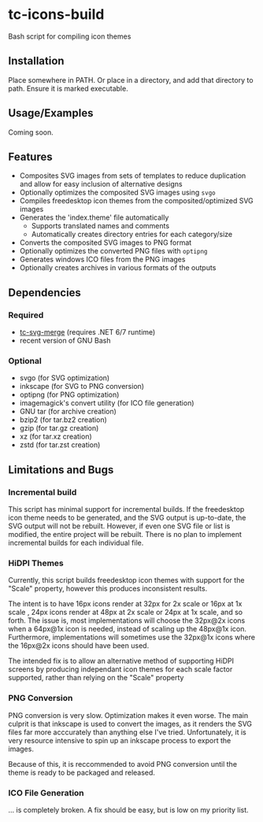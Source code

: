 # tc-icons-build
Bash script for compiling icon themes

## Installation

Place somewhere in PATH. Or place in a directory, and add that directory to path. Ensure it is marked executable.

## Usage/Examples

Coming soon. 

## Features

 - Composites SVG images from sets of templates to reduce duplication and allow for easy inclusion of alternative designs
 - Optionally optimizes the composited SVG images using `svgo`
 - Compiles freedesktop icon themes from the composited/optimized SVG images
 - Generates the 'index.theme' file automatically
    - Supports translated names and comments
    - Automatically creates directory entries for each category/size
 - Converts the composited SVG images to PNG format
 - Optionally optimizes the converted PNG files with `optipng`
 - Generates windows ICO files from the PNG images
 - Optionally creates archives in various formats of the outputs
 
## Dependencies

### Required

- [tc-svg-merge](https://github.com/tin-can-tomatoes/tc-svg-merge) (requires .NET 6/7 runtime)
- recent version of GNU Bash

### Optional

- svgo (for SVG optimization)
- inkscape (for SVG to PNG conversion)
- optipng (for PNG optimization)
- imagemagick's convert utility (for ICO file generation)
- GNU tar (for archive creation)
- bzip2 (for tar.bz2 creation)
- gzip (for tar.gz creation)
- xz (for tar.xz creation)
- zstd (for tar.zst creation)

## Limitations and Bugs

### Incremental build

This script has minimal support for incremental builds. If the freedesktop icon theme needs to be generated, and the SVG output is up-to-date, the SVG output will not be rebuilt. However, if even one SVG file or list is modified, the entire project will be rebuilt. There is no plan to implement incremental builds for each individual file.

### HiDPI Themes

Currently, this script builds freedesktop icon themes with support for the "Scale" property, however this produces inconsistent results.

The intent is to have 16px icons render at 32px for 2x scale or 16px at 1x scale , 24px icons render at 48px at 2x scale or 24px at 1x scale, and so forth.
The issue is, most implementations will choose the 32px@2x icons when a 64px@1x icon is needed, instead of scaling up the 48px@1x icon. Furthermore, implementations will sometimes use the 32px@1x icons where the 16px@2x icons should have been used.

The intended fix is to allow an alternative method of supporting HiDPI screens by producing independant icon themes for each scale factor supported, rather than relying on the "Scale" property

### PNG Conversion

PNG conversion is very slow. Optimization makes it even worse. The main culprit is that inkscape is used to convert the images, as it renders the SVG files far more acccurately than anything else I've tried. Unfortunately, it is very resource intensive to spin up an inkscape process to export the images. 

Because of this, it is reccommended to avoid PNG conversion until the theme is ready to be packaged and released.

### ICO File Generation

... is completely broken. A fix should be easy, but is low on my priority list.
